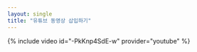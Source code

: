 ```yaml
---
layout: single
title: "유튜브 동영상 삽입하기"
---
```

{% include video id="-PkKnp4SdE-w" provider="youtube" %}
